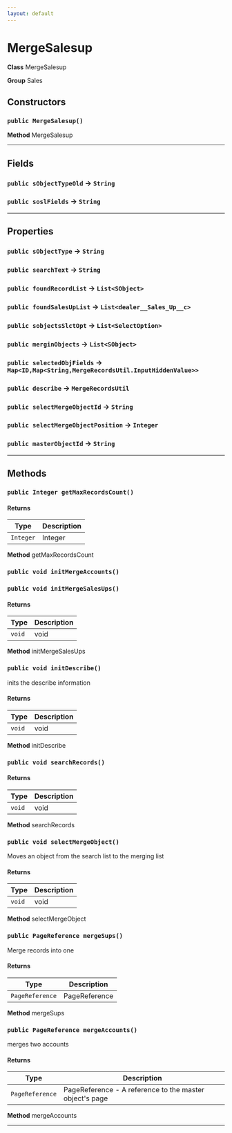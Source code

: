 ```yaml
---
layout: default
---
```

# MergeSalesup



**Class** MergeSalesup


**Group** Sales

## Constructors
### `public MergeSalesup()`

**Method** MergeSalesup

---
## Fields

### `public sObjectTypeOld` → `String`


### `public soslFields` → `String`


---
## Properties

### `public sObjectType` → `String`


### `public searchText` → `String`


### `public foundRecordList` → `List<SObject>`


### `public foundSalesUpList` → `List<dealer__Sales_Up__c>`


### `public sobjectsSlctOpt` → `List<SelectOption>`


### `public merginObjects` → `List<SObject>`


### `public selectedObjFields` → `Map<ID,Map<String,MergeRecordsUtil.InputHiddenValue>>`


### `public describe` → `MergeRecordsUtil`


### `public selectMergeObjectId` → `String`


### `public selectMergeObjectPosition` → `Integer`


### `public masterObjectId` → `String`


---
## Methods
### `public Integer getMaxRecordsCount()`
#### Returns

|Type|Description|
|---|---|
|`Integer`|Integer|


**Method** getMaxRecordsCount

### `public void initMergeAccounts()`
### `public void initMergeSalesUps()`
#### Returns

|Type|Description|
|---|---|
|`void`|void|


**Method** initMergeSalesUps

### `public void initDescribe()`

inits the describe information

#### Returns

|Type|Description|
|---|---|
|`void`|void|


**Method** initDescribe

### `public void searchRecords()`
#### Returns

|Type|Description|
|---|---|
|`void`|void|


**Method** searchRecords

### `public void selectMergeObject()`

Moves an object from the search list to the merging list

#### Returns

|Type|Description|
|---|---|
|`void`|void|


**Method** selectMergeObject

### `public PageReference mergeSups()`

Merge records into one

#### Returns

|Type|Description|
|---|---|
|`PageReference`|PageReference|


**Method** mergeSups

### `public PageReference mergeAccounts()`

merges two accounts

#### Returns

|Type|Description|
|---|---|
|`PageReference`|PageReference - A reference to the master object's page|


**Method** mergeAccounts

---
